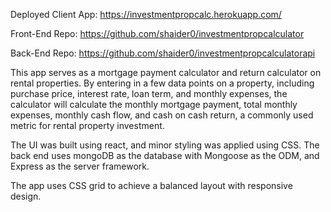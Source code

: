 Deployed Client App: https://investmentpropcalc.herokuapp.com/

Front-End Repo: https://github.com/shaider0/investmentpropcalculator

Back-End Repo: https://github.com/shaider0/investmentpropcalculatorapi

This app serves as a mortgage payment calculator and return calculator on rental properties. By entering in a few data points on a property, including purchase price, interest rate, loan term, and monthly expenses, the calculator will calculate the monthly mortgage payment, total monthly expenses, monthly cash flow, and cash on cash return, a commonly used metric for rental property investment. 

The UI was built using react, and minor styling was applied using CSS. The back end uses mongoDB as the database with Mongoose as the ODM, and Express as the server framework. 

The app uses CSS grid to achieve a balanced layout with responsive design. 